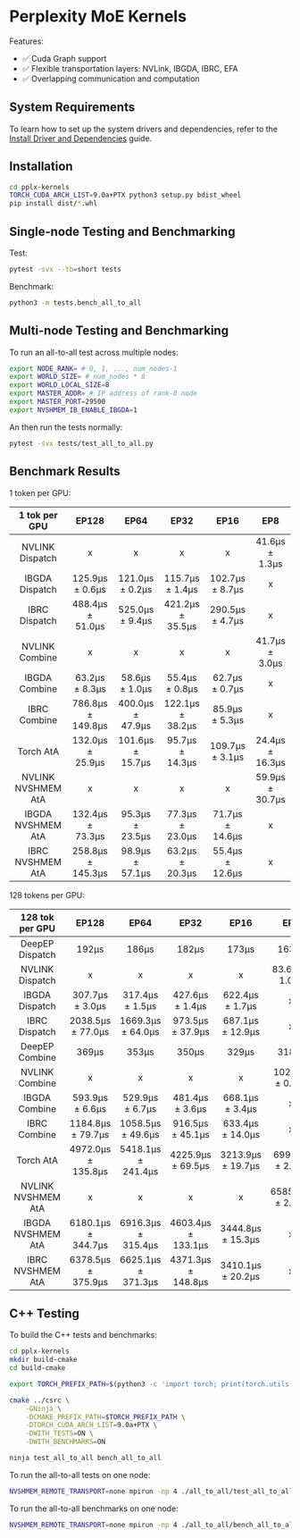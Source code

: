 # Perplexity MoE Kernels

Features:

* ✅ Cuda Graph support
* ✅ Flexible transportation layers: NVLink, IBGDA, IBRC, EFA
* ✅ Overlapping communication and computation

## System Requirements

To learn how to set up the system drivers and dependencies, refer to the [Install Driver and Dependencies](docs/install-driver-and-dependencies.md) guide.

## Installation

```bash
cd pplx-kernels
TORCH_CUDA_ARCH_LIST=9.0a+PTX python3 setup.py bdist_wheel
pip install dist/*.whl
```

## Single-node Testing and Benchmarking

Test:

```bash
pytest -svx --tb=short tests
```

Benchmark:

```bash
python3 -m tests.bench_all_to_all
```

## Multi-node Testing and Benchmarking

To run an all-to-all test across multiple nodes:

```bash
export NODE_RANK= # 0, 1, ..., num_nodes-1
export WORLD_SIZE= # num_nodes * 8
export WORLD_LOCAL_SIZE=8
export MASTER_ADDR= # IP address of rank-0 node
export MASTER_PORT=29500
export NVSHMEM_IB_ENABLE_IBGDA=1
```

An then run the tests normally:

```bash
pytest -svx tests/test_all_to_all.py
```

## Benchmark Results

1 token per GPU:

|    1 tok per GPU   |       EP128       |       EP64       |       EP32       |       EP16       |       EP8       |
|:------------------:|:-----------------:|:----------------:|:----------------:|:----------------:|:---------------:|
|   NVLINK Dispatch  | x                 | x                | x                | x                | 41.6μs ±  1.3μs |
|   IBGDA Dispatch   | 125.9μs ±  0.6μs  | 121.0μs ±  0.2μs | 115.7μs ±  1.4μs | 102.7μs ±  8.7μs | x               |
|    IBRC Dispatch   | 488.4μs ± 51.0μs  | 525.0μs ±  9.4μs | 421.2μs ± 35.5μs | 290.5μs ±  4.7μs | x               |
|   NVLINK Combine   | x                 | x                | x                | x                | 41.7μs ±  3.0μs |
|    IBGDA Combine   | 63.2μs ±  8.3μs   | 58.6μs ±  1.0μs  | 55.4μs ±  0.8μs  | 62.7μs ±  0.7μs  | x               |
|    IBRC Combine    | 786.8μs ± 149.8μs | 400.0μs ± 47.9μs | 122.1μs ± 38.2μs | 85.9μs ±  5.3μs  | x               |
|      Torch AtA     | 132.0μs ± 25.9μs  | 101.6μs ± 15.7μs | 95.7μs ± 14.3μs  | 109.7μs ±  3.1μs | 24.4μs ± 16.3μs |
| NVLINK NVSHMEM AtA | x                 | x                | x                | x                | 59.9μs ± 30.7μs |
|  IBGDA NVSHMEM AtA | 132.4μs ± 73.3μs  | 95.3μs ± 23.5μs  | 77.3μs ± 23.0μs  | 71.7μs ± 14.6μs  | x               |
|  IBRC NVSHMEM AtA  | 258.8μs ± 145.3μs | 98.9μs ± 57.1μs  | 63.2μs ± 20.3μs  | 55.4μs ± 12.6μs  | x               |


128 tokens per GPU:

|   128 tok per GPU  |        EP128       |        EP64        |        EP32        |        EP16       |        EP8        |
|:------------------:|:------------------:|:------------------:|:------------------:|:-----------------:|:-----------------:|
|   DeepEP Dispatch  | 192μs              | 186μs              | 182μs              | 173μs             | 163μs             |
|   NVLINK Dispatch  | x                  | x                  | x                  | x                 | 83.6μs ±  1.0μs   |
|   IBGDA Dispatch   | 307.7μs ±  3.0μs   | 317.4μs ±  1.5μs   | 427.6μs ±  1.4μs   | 622.4μs ±  1.7μs  | x                 |
|    IBRC Dispatch   | 2038.5μs ± 77.0μs  | 1669.3μs ± 64.0μs  | 973.5μs ± 37.9μs   | 687.1μs ± 12.9μs  | x                 |
|   DeepEP Combine   | 369μs              | 353μs              | 350μs              | 329μs             | 318μs             |
|   NVLINK Combine   | x                  | x                  | x                  | x                 | 102.3μs ±  0.6μs  |
|    IBGDA Combine   | 593.9μs ±  6.6μs   | 529.9μs ±  6.7μs   | 481.4μs ±  3.6μs   | 668.1μs ±  3.4μs  | x                 |
|    IBRC Combine    | 1184.8μs ± 79.7μs  | 1058.5μs ± 49.6μs  | 916.5μs ± 45.1μs   | 633.4μs ± 14.0μs  | x                 |
|      Torch AtA     | 4972.0μs ± 135.8μs | 5418.1μs ± 241.4μs | 4225.9μs ± 69.5μs  | 3213.9μs ± 19.7μs | 699.9μs ±  2.2μs  |
| NVLINK NVSHMEM AtA | x                  | x                  | x                  | x                 | 6585.3μs ±  2.4μs |
|  IBGDA NVSHMEM AtA | 6180.1μs ± 344.7μs | 6916.3μs ± 315.4μs | 4603.4μs ± 133.1μs | 3444.8μs ± 15.3μs | x                 |
|  IBRC NVSHMEM AtA  | 6378.5μs ± 375.9μs | 6625.1μs ± 371.3μs | 4371.3μs ± 148.8μs | 3410.1μs ± 20.2μs | x                 |


## C++ Testing

To build the C++ tests and benchmarks:

```bash
cd pplx-kernels
mkdir build-cmake
cd build-cmake

export TORCH_PREFIX_PATH=$(python3 -c 'import torch; print(torch.utils.cmake_prefix_path)')

cmake ../csrc \
    -GNinja \
    -DCMAKE_PREFIX_PATH=$TORCH_PREFIX_PATH \
    -DTORCH_CUDA_ARCH_LIST=9.0a+PTX \
    -DWITH_TESTS=ON \
    -DWITH_BENCHMARKS=ON

ninja test_all_to_all bench_all_to_all
```

To run the all-to-all tests on one node:

```bash
NVSHMEM_REMOTE_TRANSPORT=none mpirun -np 4 ./all_to_all/test_all_to_all
```


To run the all-to-all benchmarks on one node:

```bash
NVSHMEM_REMOTE_TRANSPORT=none mpirun -np 4 ./all_to_all/bench_all_to_all
```

